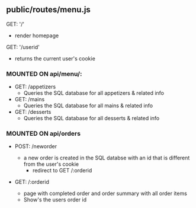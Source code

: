 ## public/routes/menu.js

GET: '/'
- render homepage

GET: '/userid'
- returns the current user's cookie


### MOUNTED ON api/menu/:

- GET: /appetizers
  - Queries the SQL database for all appetizers & related info 
- GET: /mains
  - Queries the SQL database for all mains & related info
- GET: /desserts
  - Queries the SQL database for all desserts & related info

### MOUNTED ON api/orders

- POST: /neworder
  - a new order is created in the SQL databse with an id that is different from the user's cookie 
    - redirect to GET /:orderid

- GET: /:orderid
  - page with completed order and order summary with all order items
  - Show's the users order id
